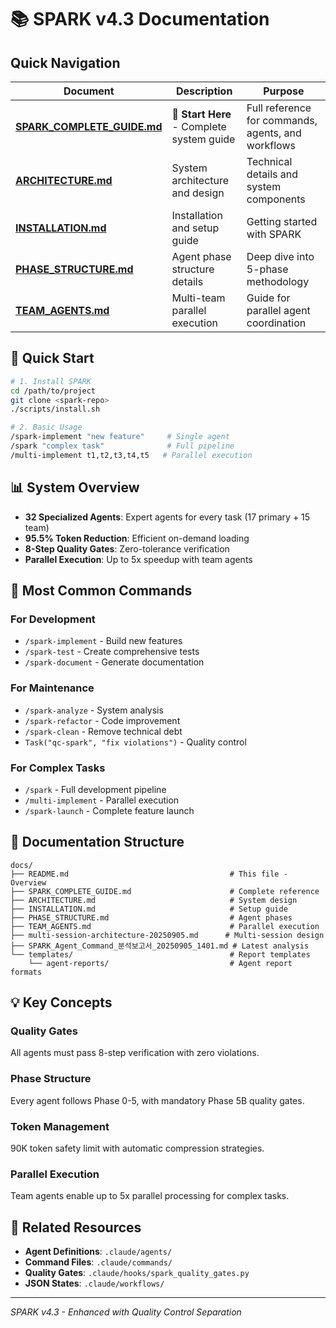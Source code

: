 # 📚 SPARK v4.3 Documentation

## Quick Navigation

| Document | Description | Purpose |
|----------|-------------|---------|
| **[SPARK_COMPLETE_GUIDE.md](SPARK_COMPLETE_GUIDE.md)** | 🎯 **Start Here** - Complete system guide | Full reference for commands, agents, and workflows |
| **[ARCHITECTURE.md](ARCHITECTURE.md)** | System architecture and design | Technical details and system components |
| **[INSTALLATION.md](INSTALLATION.md)** | Installation and setup guide | Getting started with SPARK |
| **[PHASE_STRUCTURE.md](PHASE_STRUCTURE.md)** | Agent phase structure details | Deep dive into 5-phase methodology |
| **[TEAM_AGENTS.md](TEAM_AGENTS.md)** | Multi-team parallel execution | Guide for parallel agent coordination |

## 🚀 Quick Start

```bash
# 1. Install SPARK
cd /path/to/project
git clone <spark-repo>
./scripts/install.sh

# 2. Basic Usage
/spark-implement "new feature"     # Single agent
/spark "complex task"              # Full pipeline
/multi-implement t1,t2,t3,t4,t5   # Parallel execution
```

## 📊 System Overview

- **32 Specialized Agents**: Expert agents for every task (17 primary + 15 team)
- **95.5% Token Reduction**: Efficient on-demand loading
- **8-Step Quality Gates**: Zero-tolerance verification
- **Parallel Execution**: Up to 5x speedup with team agents

## 🎯 Most Common Commands

### For Development
- `/spark-implement` - Build new features
- `/spark-test` - Create comprehensive tests
- `/spark-document` - Generate documentation

### For Maintenance
- `/spark-analyze` - System analysis
- `/spark-refactor` - Code improvement
- `/spark-clean` - Remove technical debt
- `Task("qc-spark", "fix violations")` - Quality control

### For Complex Tasks
- `/spark` - Full development pipeline
- `/multi-implement` - Parallel execution
- `/spark-launch` - Complete feature launch

## 📖 Documentation Structure

```
docs/
├── README.md                                    # This file - Overview
├── SPARK_COMPLETE_GUIDE.md                      # Complete reference
├── ARCHITECTURE.md                              # System design
├── INSTALLATION.md                              # Setup guide
├── PHASE_STRUCTURE.md                           # Agent phases
├── TEAM_AGENTS.md                               # Parallel execution
├── multi-session-architecture-20250905.md      # Multi-session design
├── SPARK_Agent_Command_분석보고서_20250905_1401.md # Latest analysis
└── templates/                                   # Report templates
    └── agent-reports/                           # Agent report formats
```

## 💡 Key Concepts

### Quality Gates
All agents must pass 8-step verification with zero violations.

### Phase Structure
Every agent follows Phase 0-5, with mandatory Phase 5B quality gates.

### Token Management
90K token safety limit with automatic compression strategies.

### Parallel Execution
Team agents enable up to 5x parallel processing for complex tasks.

## 🔗 Related Resources

- **Agent Definitions**: `.claude/agents/`
- **Command Files**: `.claude/commands/`
- **Quality Gates**: `.claude/hooks/spark_quality_gates.py`
- **JSON States**: `.claude/workflows/`

---

*SPARK v4.3 - Enhanced with Quality Control Separation*